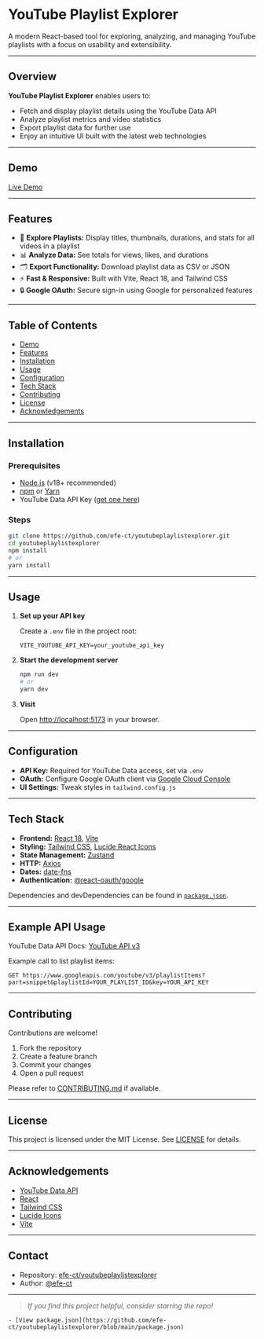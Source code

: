 # YouTube Playlist Explorer

A modern React-based tool for exploring, analyzing, and managing YouTube playlists with a focus on usability and extensibility.

---

## Overview

**YouTube Playlist Explorer** enables users to:
- Fetch and display playlist details using the YouTube Data API
- Analyze playlist metrics and video statistics
- Export playlist data for further use
- Enjoy an intuitive UI built with the latest web technologies

---

## Demo

<!-- Replace with your live demo link if available -->
[Live Demo](#)

---

## Features

- 🎵 **Explore Playlists:** Display titles, thumbnails, durations, and stats for all videos in a playlist
- 📊 **Analyze Data:** See totals for views, likes, and durations
- 🗂️ **Export Functionality:** Download playlist data as CSV or JSON
- ⚡ **Fast & Responsive:** Built with Vite, React 18, and Tailwind CSS
- 🔒 **Google OAuth:** Secure sign-in using Google for personalized features

---

## Table of Contents

- [Demo](#demo)
- [Features](#features)
- [Installation](#installation)
- [Usage](#usage)
- [Configuration](#configuration)
- [Tech Stack](#tech-stack)
- [Contributing](#contributing)
- [License](#license)
- [Acknowledgements](#acknowledgements)

---

## Installation

### Prerequisites

- [Node.js](https://nodejs.org/) (v18+ recommended)
- [npm](https://www.npmjs.com/) or [Yarn](https://yarnpkg.com/)
- YouTube Data API Key ([get one here](https://developers.google.com/youtube/v3/getting-started))

### Steps

```bash
git clone https://github.com/efe-ct/youtubeplaylistexplorer.git
cd youtubeplaylistexplorer
npm install
# or
yarn install
```

---

## Usage

1. **Set up your API key**

   Create a `.env` file in the project root:
   ```
   VITE_YOUTUBE_API_KEY=your_youtube_api_key
   ```

2. **Start the development server**

   ```bash
   npm run dev
   # or
   yarn dev
   ```

3. **Visit**

   Open [http://localhost:5173](http://localhost:5173) in your browser.

---

## Configuration

- **API Key:** Required for YouTube Data access, set via `.env`
- **OAuth:** Configure Google OAuth client via [Google Cloud Console](https://console.cloud.google.com/apis/credentials)
- **UI Settings:** Tweak styles in `tailwind.config.js`

---

## Tech Stack

- **Frontend:** [React 18](https://react.dev/), [Vite](https://vitejs.dev/)
- **Styling:** [Tailwind CSS](https://tailwindcss.com/), [Lucide React Icons](https://lucide.dev/)
- **State Management:** [Zustand](https://docs.pmnd.rs/zustand/getting-started/introduction)
- **HTTP:** [Axios](https://axios-http.com/)
- **Dates:** [date-fns](https://date-fns.org/)
- **Authentication:** [@react-oauth/google](https://www.npmjs.com/package/@react-oauth/google)

Dependencies and devDependencies can be found in [`package.json`](https://github.com/efe-ct/youtubeplaylistexplorer/blob/main/package.json).

---

## Example API Usage

YouTube Data API Docs: [YouTube API v3](https://developers.google.com/youtube/v3/docs/)

Example call to list playlist items:
```http
GET https://www.googleapis.com/youtube/v3/playlistItems?part=snippet&playlistId=YOUR_PLAYLIST_ID&key=YOUR_API_KEY
```

---

## Contributing

Contributions are welcome!

1. Fork the repository
2. Create a feature branch
3. Commit your changes
4. Open a pull request

Please refer to [CONTRIBUTING.md](CONTRIBUTING.md) if available.

---

## License

This project is licensed under the MIT License. See [LICENSE](LICENSE) for details.

---

## Acknowledgements

- [YouTube Data API](https://developers.google.com/youtube/v3)
- [React](https://react.dev/)
- [Tailwind CSS](https://tailwindcss.com/)
- [Lucide Icons](https://lucide.dev/)
- [Vite](https://vitejs.dev/)

---

## Contact

- Repository: [efe-ct/youtubeplaylistexplorer](https://github.com/efe-ct/youtubeplaylistexplorer)
- Author: [@efe-ct](https://github.com/efe-ct)

---

> _If you find this project helpful, consider starring the repo!_

```
- [View package.json](https://github.com/efe-ct/youtubeplaylistexplorer/blob/main/package.json)